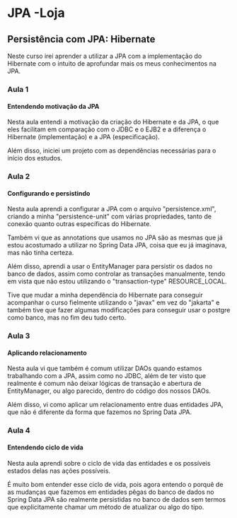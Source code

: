 # JPA -Loja

## Persistência com JPA: Hibernate

Neste curso irei aprender a utilizar a JPA com a implementação do Hibernate com o intuito de aprofundar mais os meus conhecimentos na JPA.

### Aula 1

#### Entendendo motivação da JPA

Nesta aula entendi a motivação da criação do Hibernate e da JPA, o que eles facilitam em comparação com o JDBC e o EJB2 e a diferença o Hibernate (implementação) e a JPA (especificação).

Além disso, iniciei um projeto com as dependências necessárias para o início dos estudos.

### Aula 2

#### Configurando e persistindo

Nesta aula aprendi a configurar a JPA com o arquivo "persistence.xml", criando a minha "persistence-unit" com várias propriedades, tanto de conexão quanto outras específicas do Hibernate.

Também vi que as annotations que usamos no JPA são as mesmas que já estou acostumado a utilizar no Spring Data JPA, coisa que eu já imaginava, mas não tinha certeza.

Além disso, aprendi a usar o EntityManager para persistir os dados no banco de dados, assim como controlar as transações manualmente, tendo em vista que não estou utilizando o "transaction-type" RESOURCE_LOCAL.

Tive que mudar a minha dependência do Hibernate para conseguir acompanhar o curso fielmente utilizando o "javax" em vez do "jakarta" e também tive que fazer algumas modificações para conseguir usar o postgre como banco, mas no fim deu tudo certo.

### Aula 3

#### Aplicando relacionamento

Nesta aula vi que também é comum utilizar DAOs quando estamos trabalhando com a JPA, assim como no JDBC, além de ter visto que realmente é comum não deixar lógicas de transação e abertura de EntityManager, ou algo parecido, dentro do código dos nossos DAOs.

Além disso, vi como aplicar um relacionamento entre duas entidades JPA, que não é diferente da forma que fazemos no Spring Data JPA.

### Aula 4

#### Entendendo ciclo de vida

Nesta aula aprendi sobre o ciclo de vida das entidades e os possíveis estados delas nas ações possíveis.

É muito bom entender esse ciclo de vida, pois agora entendo o porquê de as mudanças que fazemos em entidades pêgas do banco de dados no Spring Data JPA são realmente persistidas no banco de dados sem termos que explicitamente chamar um método de atualizar ou algo do tipo.
